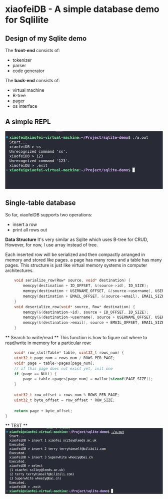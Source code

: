 # xiaofeiDB - A simple database demo for **Sqlilite**

## Design of my Sqlite demo
The **front-end** consists of:
- tokenizer
- parser
- code generator

The **back-end** consists of:
- virtual machine
- B-tree
- pager
- os interface

## A simple REPL
![Test](./img/repl_test.png)


## Single-table database
So far, xiaofeiDB supports two operations:
- insert a row
- print all rows out

**Data Structure**
It's very similar as Sqlite which uses B-tree for CRUD, However, for now, I use array instead of tree.

Each inserted row will be serialized and then compactly arranged in memory and stored like pages.
a page has many rows and a table has many pages. This structure is just like virtual memory systems in computer architectures.
```c
    void serialize_row(Row* source, void* destination) {
        memcpy(destination + ID_OFFSET, &(source->id), ID_SIZE);
        memcpy(destination + USERNAME_OFFSET, &(source->username), USERNAME_SIZE);
        memcpy(destination + EMAIL_OFFSET, &(source->email), EMAIL_SIZE);
    }
    void deserialize_row(void* source, Row* destination) {
        memcpy(&(destination->id), source + ID_OFFSET, ID_SIZE);
        memcpy(&(destination->username), source + USERNAME_OFFSET, USERNAME_SIZE);
        memcpy(&(destination->email), source + EMAIL_OFFSET, EMAIL_SIZE);
    }
```
** Search to write/read **
This function is how to figure out where to read/write in memory for a particular row:
```c
    void* row_slot(Table* table, uint32_t rows_num) {
    uint32_t page_num = rows_num / ROWS_PER_PAGE;
    void* page = table->pages[page_num];
    // if this page does not exist yet, init one
    if (page == NULL) {
        page = table->pages[page_num] = malloc(sizeof(PAGE_SIZE));
    }

    uint32_t row_offset = rows_num % ROWS_PER_PAGE;
    uint32_t byte_offset = row_offset * ROW_SIZE;

    return page + byte_offset;
}
```

** TEST **
![Test](./img/insert-select_test.png)